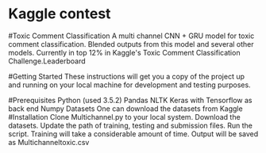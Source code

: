 # Kaggle contest
#Toxic Comment Classification
A multi channel CNN + GRU model for toxic comment classification. Blended outputs from this model and several other models. Currently in top 12% in Kaggle's Toxic Comment Classification Challenge.Leaderboard

#Getting Started
These instructions will get you a copy of the project up and running on your local machine for development and testing purposes.

#Prerequisites
Python (used 3.5.2)
Pandas
NLTK
Keras with Tensorflow as back end
Numpy
Datasets One can download the datasets from Kaggle
#Installation
Clone Multichannel.py to your local system.
Download the datasets.
Update the path of training, testing and submission files.
Run the script. Training will take a considerable amount of time.
Output will be saved as Multichanneltoxic.csv
